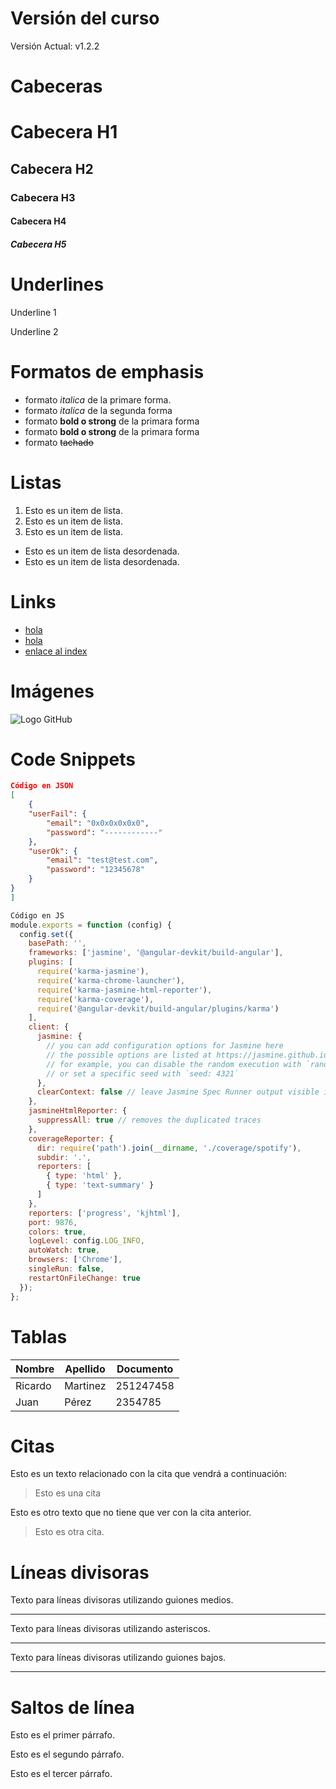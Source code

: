 # Versión del curso

Versión Actual: v1.2.2

# Cabeceras

# Cabecera H1

## Cabecera H2

### Cabecera H3

#### Cabecera H4

##### Cabecera H5

# Underlines

Underline 1

Underline 2

# Formatos de emphasis

- formato _italica_ de la primare forma.
- formato _italica_ de la segunda forma
- formato **bold o strong** de la primara forma
- formato **bold o strong** de la primara forma
- formato ~~tachado~~

# Listas

1. Esto es un item de lista.
2. Esto es un item de lista.
3. Esto es un item de lista.

- Esto es un item de lista desordenada.
- Esto es un item de lista desordenada.

# Links

- <a href="http://hola.com">hola</a>
- [hola](http://hola.com)
- [enlace al index](index.html)

# Imágenes

![Logo GitHub](https://global-uploads.webflow.com/5f5a53e153805db840dae2db/6073fbf151fa4565d48572dc_GitHub_aprender-programaci%25C3%25B3n.jpeg)

# Code Snippets

```JSON
Código en JSON
[
    {
    "userFail": {
        "email": "0x0x0x0x0x0",
        "password": "------------"
    },
    "userOk": {
        "email": "test@test.com",
        "password": "12345678"
    }
}
]

```

```Javascript
Código en JS
module.exports = function (config) {
  config.set({
    basePath: '',
    frameworks: ['jasmine', '@angular-devkit/build-angular'],
    plugins: [
      require('karma-jasmine'),
      require('karma-chrome-launcher'),
      require('karma-jasmine-html-reporter'),
      require('karma-coverage'),
      require('@angular-devkit/build-angular/plugins/karma')
    ],
    client: {
      jasmine: {
        // you can add configuration options for Jasmine here
        // the possible options are listed at https://jasmine.github.io/api/edge/Configuration.html
        // for example, you can disable the random execution with `random: false`
        // or set a specific seed with `seed: 4321`
      },
      clearContext: false // leave Jasmine Spec Runner output visible in browser
    },
    jasmineHtmlReporter: {
      suppressAll: true // removes the duplicated traces
    },
    coverageReporter: {
      dir: require('path').join(__dirname, './coverage/spotify'),
      subdir: '.',
      reporters: [
        { type: 'html' },
        { type: 'text-summary' }
      ]
    },
    reporters: ['progress', 'kjhtml'],
    port: 9876,
    colors: true,
    logLevel: config.LOG_INFO,
    autoWatch: true,
    browsers: ['Chrome'],
    singleRun: false,
    restartOnFileChange: true
  });
};


```

# Tablas

| Nombre  | Apellido | Documento |
| ------- | -------- | --------- |
| Ricardo | Martinez | 251247458 |
| Juan    | Pérez    | 2354785   |

# Citas

Esto es un texto relacionado con la cita que vendrá a continuación:

> Esto es una cita

Esto es otro texto que no tiene que ver con la cita anterior.

> Esto es otra cita.

# Líneas divisoras

Texto para líneas divisoras utilizando guiones medios.

---

Texto para líneas divisoras utilizando asteriscos.

---

Texto para líneas divisoras utilizando guiones bajos.

---

# Saltos de línea

Esto es el primer párrafo.

Esto es el segundo párrafo.

Esto es el tercer párrafo.
